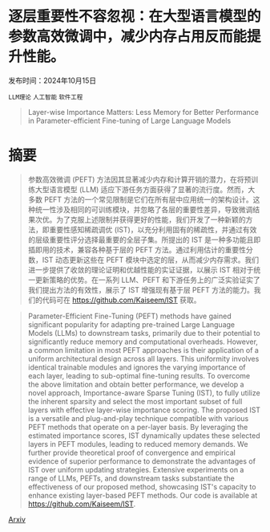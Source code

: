 # 逐层重要性不容忽视：在大型语言模型的参数高效微调中，减少内存占用反而能提升性能。

发布时间：2024年10月15日

`LLM理论` `人工智能` `软件工程`

> Layer-wise Importance Matters: Less Memory for Better Performance in Parameter-efficient Fine-tuning of Large Language Models

# 摘要

> 参数高效微调 (PEFT) 方法因其显著减少内存和计算开销的潜力，在将预训练大型语言模型 (LLM) 适应下游任务方面获得了显著的流行度。然而，大多数 PEFT 方法的一个常见限制是它们在所有层中应用统一的架构设计。这种统一性涉及相同的可训练模块，并忽略了各层的重要性差异，导致微调结果次优。为了克服上述限制并获得更好的性能，我们开发了一种新颖的方法，即重要性感知稀疏调优 (IST)，以充分利用固有的稀疏性，并通过有效的层级重要性评分选择最重要的全层子集。所提出的 IST 是一种多功能且即插即用的技术，兼容各种基于层的 PEFT 方法。通过利用估计的重要性分数，IST 动态更新这些在 PEFT 模块中选定的层，从而减少内存需求。我们进一步提供了收敛的理论证明和优越性能的实证证据，以展示 IST 相对于统一更新策略的优势。在一系列 LLM、PEFT 和下游任务上的广泛实验证实了我们提出方法的有效性，展示了 IST 增强现有基于层 PEFT 方法的能力。我们的代码可在 https://github.com/Kaiseem/IST 获取。

> Parameter-Efficient Fine-Tuning (PEFT) methods have gained significant popularity for adapting pre-trained Large Language Models (LLMs) to downstream tasks, primarily due to their potential to significantly reduce memory and computational overheads. However, a common limitation in most PEFT approaches is their application of a uniform architectural design across all layers. This uniformity involves identical trainable modules and ignores the varying importance of each layer, leading to sub-optimal fine-tuning results. To overcome the above limitation and obtain better performance, we develop a novel approach, Importance-aware Sparse Tuning (IST), to fully utilize the inherent sparsity and select the most important subset of full layers with effective layer-wise importance scoring. The proposed IST is a versatile and plug-and-play technique compatible with various PEFT methods that operate on a per-layer basis. By leveraging the estimated importance scores, IST dynamically updates these selected layers in PEFT modules, leading to reduced memory demands. We further provide theoretical proof of convergence and empirical evidence of superior performance to demonstrate the advantages of IST over uniform updating strategies. Extensive experiments on a range of LLMs, PEFTs, and downstream tasks substantiate the effectiveness of our proposed method, showcasing IST's capacity to enhance existing layer-based PEFT methods. Our code is available at https://github.com/Kaiseem/IST.

[Arxiv](https://arxiv.org/abs/2410.11772)